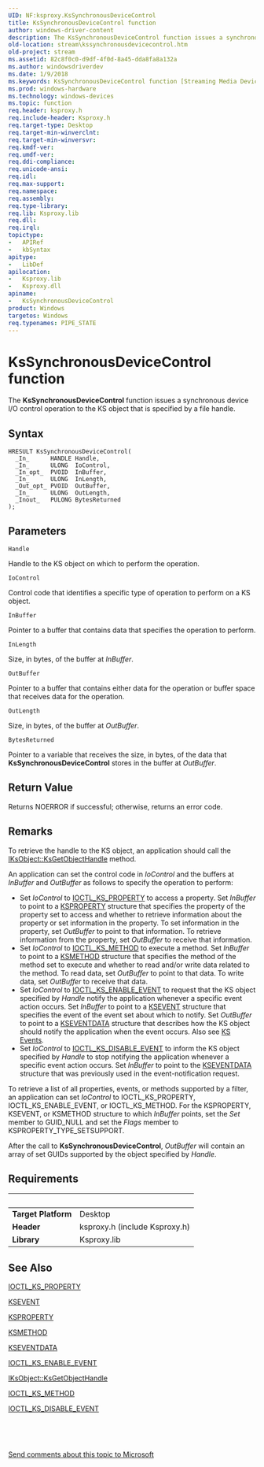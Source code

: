 ```yaml
---
UID: NF:ksproxy.KsSynchronousDeviceControl
title: KsSynchronousDeviceControl function
author: windows-driver-content
description: The KsSynchronousDeviceControl function issues a synchronous device I/O control operation to the KS object that is specified by a file handle.
old-location: stream\kssynchronousdevicecontrol.htm
old-project: stream
ms.assetid: 82c8f0c0-d9df-4f0d-8a45-dda8fa8a132a
ms.author: windowsdriverdev
ms.date: 1/9/2018
ms.keywords: KsSynchronousDeviceControl function [Streaming Media Devices], ksproxy_5bfad2d0-2ee7-476d-a67b-e7c877505280.xml, stream.kssynchronousdevicecontrol, KsSynchronousDeviceControl, ksproxy/KsSynchronousDeviceControl
ms.prod: windows-hardware
ms.technology: windows-devices
ms.topic: function
req.header: ksproxy.h
req.include-header: Ksproxy.h
req.target-type: Desktop
req.target-min-winverclnt: 
req.target-min-winversvr: 
req.kmdf-ver: 
req.umdf-ver: 
req.ddi-compliance: 
req.unicode-ansi: 
req.idl: 
req.max-support: 
req.namespace: 
req.assembly: 
req.type-library: 
req.lib: Ksproxy.lib
req.dll: 
req.irql: 
topictype:
-	APIRef
-	kbSyntax
apitype:
-	LibDef
apilocation:
-	Ksproxy.lib
-	Ksproxy.dll
apiname:
-	KsSynchronousDeviceControl
product: Windows
targetos: Windows
req.typenames: PIPE_STATE
---
```



# KsSynchronousDeviceControl function
The <b>KsSynchronousDeviceControl</b> function issues a synchronous device I/O control operation to the KS object that is specified by a file handle.

## Syntax

````
HRESULT KsSynchronousDeviceControl(
  _In_      HANDLE Handle,
  _In_      ULONG  IoControl,
  _In_opt_  PVOID  InBuffer,
  _In_      ULONG  InLength,
  _Out_opt_ PVOID  OutBuffer,
  _In_      ULONG  OutLength,
  _Inout_   PULONG BytesReturned
);
````

## Parameters

`Handle`

Handle to the KS object on which to perform the operation.

`IoControl`

Control code that identifies a specific type of operation to perform on a KS object.

`InBuffer`

Pointer to a buffer that contains data that specifies the operation to perform.

`InLength`

Size, in bytes, of the buffer at <i>InBuffer</i>.

`OutBuffer`

Pointer to a buffer that contains either data for the operation or buffer space that receives data for the operation.

`OutLength`

Size, in bytes, of the buffer at <i>OutBuffer</i>.

`BytesReturned`

Pointer to a variable that receives the size, in bytes, of the data that <b>KsSynchronousDeviceControl</b> stores in the buffer at <i>OutBuffer</i>.


## Return Value

Returns NOERROR if successful; otherwise, returns an error code.

## Remarks

To retrieve the handle to the KS object, an application should call the <a href="https://msdn.microsoft.com/library/windows/hardware/ff559890">IKsObject::KsGetObjectHandle</a> method. 

An application can set the control code in <i>IoControl</i> and the buffers at <i>InBuffer</i> and <i>OutBuffer</i> as follows to specify the operation to perform: 
<ul>
<li>
Set <i>IoControl</i> to <a href="..\ks\ni-ks-ioctl_ks_property.md">IOCTL_KS_PROPERTY</a> to access a property. Set <i>InBuffer</i> to point to a <a href="..\ks\nf-ks-ikscontrol-ksproperty.md">KSPROPERTY</a> structure that specifies the property of the property set to access and whether to retrieve information about the property or set information in the property. To set information in the property, set <i>OutBuffer</i> to point to that information. To retrieve information from the property, set <i>OutBuffer</i> to receive that information. 

</li>
<li>
Set <i>IoControl</i> to <a href="..\ks\ni-ks-ioctl_ks_method.md">IOCTL_KS_METHOD</a> to execute a method. Set <i>InBuffer</i> to point to a <a href="..\ks\nf-ks-ikscontrol-ksmethod.md">KSMETHOD</a> structure that specifies the method of the method set to execute and whether to read and/or write data related to the method. To read data, set <i>OutBuffer</i> to point to that data. To write data, set <i>OutBuffer</i> to receive that data.

</li>
<li>
Set <i>IoControl</i> to <a href="..\ks\ni-ks-ioctl_ks_enable_event.md">IOCTL_KS_ENABLE_EVENT</a> to request that the KS object specified by <i>Handle</i> notify the application whenever a specific event action occurs. Set <i>InBuffer</i> to point to a <a href="..\ks\nf-ks-ikscontrol-ksevent.md">KSEVENT</a> structure that specifies the event of the event set about which to notify. Set <i>OutBuffer</i> to point to a <a href="..\ks\ns-ks-kseventdata.md">KSEVENTDATA</a> structure that describes how the KS object should notify the application when the event occurs. Also see <a href="https://msdn.microsoft.com/3eaa1d65-8417-4a07-b358-823394baec9b">KS Events</a>.

</li>
<li>
Set <i>IoControl</i> to <a href="..\ks\ni-ks-ioctl_ks_disable_event.md">IOCTL_KS_DISABLE_EVENT</a> to inform the KS object specified by <i>Handle</i> to stop notifying the application whenever a specific event action occurs. Set <i>InBuffer</i> to point to the <a href="..\ks\ns-ks-kseventdata.md">KSEVENTDATA</a> structure that was previously used in the event-notification request. 

</li>
</ul>To retrieve a list of all properties, events, or methods supported by a filter, an application can set <i>IoControl</i> to IOCTL_KS_PROPERTY, IOCTL_KS_ENABLE_EVENT, or IOCTL_KS_METHOD. For the KSPROPERTY, KSEVENT, or KSMETHOD structure to which <i>InBuffer</i> points, set the <i>Set</i> member to GUID_NULL and set the <i>Flags</i> member to KSPROPERTY_TYPE_SETSUPPORT.

After the call to <b>KsSynchronousDeviceControl</b>, <i>OutBuffer</i> will contain an array of set GUIDs supported by the object specified by <i>Handle</i>.

## Requirements
| &nbsp; | &nbsp; |
| ---- |:---- |
| **Target Platform** | Desktop |
| **Header** | ksproxy.h (include Ksproxy.h) |
| **Library** | Ksproxy.lib |

## See Also

<a href="..\ks\ni-ks-ioctl_ks_property.md">IOCTL_KS_PROPERTY</a>

<a href="..\ks\nf-ks-ikscontrol-ksevent.md">KSEVENT</a>

<a href="..\ks\nf-ks-ikscontrol-ksproperty.md">KSPROPERTY</a>

<a href="..\ks\nf-ks-ikscontrol-ksmethod.md">KSMETHOD</a>

<a href="..\ks\ns-ks-kseventdata.md">KSEVENTDATA</a>

<a href="..\ks\ni-ks-ioctl_ks_enable_event.md">IOCTL_KS_ENABLE_EVENT</a>

<a href="https://msdn.microsoft.com/library/windows/hardware/ff559890">IKsObject::KsGetObjectHandle</a>

<a href="..\ks\ni-ks-ioctl_ks_method.md">IOCTL_KS_METHOD</a>

<a href="..\ks\ni-ks-ioctl_ks_disable_event.md">IOCTL_KS_DISABLE_EVENT</a>

 

 

<a href="mailto:wsddocfb@microsoft.com?subject=Documentation%20feedback [stream\stream]:%20KsSynchronousDeviceControl function%20 RELEASE:%20(1/9/2018)&amp;body=%0A%0APRIVACY STATEMENT%0A%0AWe use your feedback to improve the documentation. We don't use your email address for any other purpose, and we'll remove your email address from our system after the issue that you're reporting is fixed. While we're working to fix this issue, we might send you an email message to ask for more info. Later, we might also send you an email message to let you know that we've addressed your feedback.%0A%0AFor more info about Microsoft's privacy policy, see http://privacy.microsoft.com/en-us/default.aspx." title="Send comments about this topic to Microsoft">Send comments about this topic to Microsoft</a>